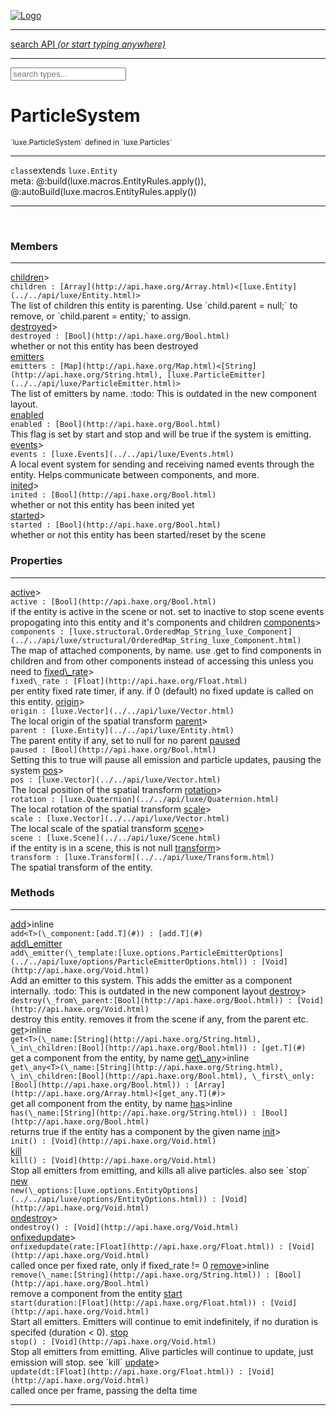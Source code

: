 
[![Logo](../../images/logo.png)](../../api/index.html)

<hr/>
<a href="#" id="search_bar" onclick="return;"><div> search API <em>(or start typing anywhere)</em> </div></a>
<hr/>

<script src="../../js/omnibar.js"> </script>
<link rel="stylesheet" type="text/css" href="../../css/omnibar.css" media="all">

<div id="omnibar"> <a href="#" onclick="return" id="omnibar_close"></a> <input id="omnibar_text" type="text" placeholder="search types..."></input></div>
<script  id="typelist" data-relpath="../../" data-types="Luxe,luxe.AppConfig,luxe.Audio,luxe.AudioEvent,luxe.AudioHandle,luxe.AudioInstance,luxe.AudioSource,luxe.AudioState,luxe.BitmapFontInfo,luxe.BytesInfo,luxe.Camera,luxe.Circle,luxe.Color,luxe.ColorHSL,luxe.ColorHSV,luxe.Component,luxe.Core,luxe.Cursor,luxe.Debug,luxe.DebugError,luxe.Draw,luxe.EmitHandler,luxe.Emitter,luxe.Entity,luxe.Events,luxe.Game,luxe.GamepadEvent,luxe.GamepadEventType,luxe.HandlerList,luxe.ID,luxe.IO,luxe.Input,luxe.InputEvent,luxe.InputType,luxe.InteractState,luxe.ItemInfo,luxe.JSONInfo,luxe.Key,luxe.KeyEvent,luxe.Log,luxe.Matrix,luxe.Mesh,luxe.ModState,luxe.MouseButton,luxe.MouseEvent,luxe.NineSlice,luxe.Objects,luxe.Parcel,luxe.ParcelChange,luxe.ParcelEvent,luxe.ParcelList,luxe.ParcelProgress,luxe.ParcelState,luxe.Particle,luxe.ParticleEmitter,luxe.ParticleSystem,luxe.Physics,luxe.PhysicsEngine,luxe.ProjectionType,luxe.Quaternion,luxe.Rectangle,luxe.ResourceEvent,luxe.ResourceState,luxe.ResourceStats,luxe.ResourceType,luxe.Resources,luxe.Scan,luxe.Scene,luxe.Screen,luxe.ShaderInfo,luxe.SizeMode,luxe.SoundInfo,luxe.Sprite,luxe.State,luxe.States,luxe.Text,luxe.TextAlign,luxe.TextEvent,luxe.TextEventType,luxe.TextInfo,luxe.TextureInfo,luxe.Timer,luxe.TouchEvent,luxe.Transform,luxe.UserConfig,luxe.Vec,luxe.Vector,luxe.Visual,luxe.WindowEvent,luxe.WindowEventData,luxe.WindowEventType,luxe._Core.Tag,luxe._Emitter.EmitNode,luxe._Events.EventConnection,luxe._Events.EventObject,luxe._Input.MouseButton_Impl_,luxe._Log.LogError,luxe._NineSlice.Slice,luxe._Parcel.ParcelEvent_Impl_,luxe._Parcel.ParcelState_Impl_,luxe._Particles.ParticleEmitterInitData,luxe._Resources.ResourceEvent_Impl_,luxe._Resources.ResourceState_Impl_,luxe._Resources.ResourceType_Impl_,luxe.collision.Collision,luxe.collision.ShapeDrawer,luxe.collision.ShapeDrawerLuxe,luxe.collision.data.RayCollision,luxe.collision.data.RayCollisionHelper,luxe.collision.data.RayIntersection,luxe.collision.data.ShapeCollision,luxe.collision.sat.Common,luxe.collision.sat.SAT2D,luxe.collision.shapes.Circle,luxe.collision.shapes.Polygon,luxe.collision.shapes.Ray,luxe.collision.shapes.Shape,luxe.components.Components,luxe.components.cameras.FlyCamera,luxe.components.physics.nape.BoxCollider,luxe.components.physics.nape.BoxColliderOptions,luxe.components.physics.nape.CircleCollider,luxe.components.physics.nape.CircleColliderOptions,luxe.components.physics.nape.NapeBody,luxe.components.physics.nape.NapeBodyOptions,luxe.components.physics.nape.PolygonCollider,luxe.components.physics.nape.PolygonColliderOptions,luxe.components.render.MeshComponent,luxe.components.sprite.SpriteAnimation,luxe.components.sprite.SpriteAnimationData,luxe.components.sprite.SpriteAnimationEventData,luxe.components.sprite.SpriteAnimationFrame,luxe.components.sprite.SpriteAnimationFrameEvent,luxe.components.sprite.SpriteAnimationFrameSource,luxe.components.sprite.SpriteAnimationType,luxe.debug.BatcherDebugView,luxe.debug.DebugInspectorOptions,luxe.debug.DebugView,luxe.debug.Inspector,luxe.debug.ProfilerDebugView,luxe.debug.RenderStats,luxe.debug.SceneDebugView,luxe.debug.StatsDebugView,luxe.debug.TraceDebugView,luxe.debug._ProfilerDebugView.ProfilerBar,luxe.debug._ProfilerDebugView.ProfilerGraph,luxe.debug._ProfilerDebugView.ProfilerValue,luxe.importers.bitmapfont.BitmapFontData,luxe.importers.bitmapfont.BitmapFontParser,luxe.importers.bitmapfont.Character,luxe.importers.obj.Data,luxe.importers.obj.Normal,luxe.importers.obj.Reader,luxe.importers.obj.UV,luxe.importers.obj.Vector,luxe.importers.obj.Vertex,luxe.importers.texturepacker.TexturePackerData,luxe.importers.texturepacker.TexturePackerFrame,luxe.importers.texturepacker.TexturePackerJSON,luxe.importers.texturepacker.TexturePackerJSONType,luxe.importers.texturepacker.TexturePackerMeta,luxe.importers.texturepacker.TexturePackerRect,luxe.importers.texturepacker.TexturePackerSize,luxe.importers.texturepacker.TexturePackerSpriteAnimation,luxe.importers.tiled.TiledImage,luxe.importers.tiled.TiledImageLayer,luxe.importers.tiled.TiledLayer,luxe.importers.tiled.TiledMap,luxe.importers.tiled.TiledMapData,luxe.importers.tiled.TiledMapOptions,luxe.importers.tiled.TiledObject,luxe.importers.tiled.TiledObjectGroup,luxe.importers.tiled.TiledObjectType,luxe.importers.tiled.TiledPolyObject,luxe.importers.tiled.TiledPropertyTile,luxe.importers.tiled.TiledTile,luxe.importers.tiled.TiledTileset,luxe.importers.tiled.TiledUtil,luxe.macros.BuildVersion,luxe.macros.ComponentRules,luxe.macros.EntityRules,luxe.options.AudioResourceOptions,luxe.options.BatcherOptions,luxe.options.BitmapFontOptions,luxe.options.BytesResourceOptions,luxe.options.CameraOptions,luxe.options.CircleGeometryOptions,luxe.options.ColorOptions,luxe.options.ComponentOptions,luxe.options.DrawArcOptions,luxe.options.DrawBoxOptions,luxe.options.DrawCircleOptions,luxe.options.DrawLineOptions,luxe.options.DrawNgonOptions,luxe.options.DrawPlaneOptions,luxe.options.DrawPolygonOptions,luxe.options.DrawRectangleOptions,luxe.options.DrawRingOptions,luxe.options.DrawTextureOptions,luxe.options.EntityOptions,luxe.options.GeometryOptions,luxe.options.JSONResourceOptions,luxe.options.LineGeometryOptions,luxe.options.LoadAudioOptions,luxe.options.LoadFontOptions,luxe.options.LoadShaderOptions,luxe.options.LoadTextureOptions,luxe.options.LuxeCameraOptions,luxe.options.MeshOptions,luxe.options.NineSliceOptions,luxe.options.ParcelOptions,luxe.options.ParcelProgressOptions,luxe.options.ParticleEmitterOptions,luxe.options.ParticleOptions,luxe.options.PlaneGeometryOptions,luxe.options.QuadGeometryOptions,luxe.options.RectangleGeometryOptions,luxe.options.RenderProperties,luxe.options.RenderTextureOptions,luxe.options.ResourceOptions,luxe.options.ShaderOptions,luxe.options.SpriteOptions,luxe.options.StateOptions,luxe.options.StatesOptions,luxe.options.TextOptions,luxe.options.TextResourceOptions,luxe.options.TextureOptions,luxe.options.TileLayerOptions,luxe.options.TileOptions,luxe.options.TilemapOptions,luxe.options.TilemapVisualOptions,luxe.options.TilesetOptions,luxe.options.TransformProperties,luxe.options.VisualOptions,luxe.options._DrawOptions.DrawOptions,luxe.physics.nape.DebugDraw,luxe.physics.nape.PhysicsNape,luxe.physics.nape._DebugDraw.CachedGeometry,luxe.resource.AudioResource,luxe.resource.BytesResource,luxe.resource.JSONResource,luxe.resource.Resource,luxe.resource.TextResource,luxe.structural.BST,luxe.structural.BSTNode,luxe.structural.BSTTraverseMethod,luxe.structural.Bag,luxe.structural.BalancedBST,luxe.structural.BalancedBSTIterator,luxe.structural.BalancedBSTNode,luxe.structural.BalancedBSTTraverseMethod,luxe.structural.Cache,luxe.structural.Heap,luxe.structural.OrderedMap,luxe.structural.OrderedMapIterator,luxe.structural.Pool,luxe.structural.Stack,luxe.structural.StackNode,luxe.structural._Bag.BagNode,luxe.structural._BalancedBST.NodeColor,luxe.tilemaps.Isometric,luxe.tilemaps.IsometricVisual,luxe.tilemaps.Ortho,luxe.tilemaps.OrthoVisual,luxe.tilemaps.Tile,luxe.tilemaps.TileArray,luxe.tilemaps.TileLayer,luxe.tilemaps.TileOffset,luxe.tilemaps.Tilemap,luxe.tilemaps.TilemapOrientation,luxe.tilemaps.TilemapVisual,luxe.tilemaps.TilemapVisualLayerGeometry,luxe.tilemaps.Tileset,luxe.tween.Actuate,luxe.tween.BezierPath,luxe.tween.ComponentPath,luxe.tween.IComponentPath,luxe.tween.LinearPath,luxe.tween.MotionPath,luxe.tween.ObjectHash,luxe.tween.RotationPath,luxe.tween._Actuate.TweenTimer,luxe.tween.actuators.GenericActuator,luxe.tween.actuators.IGenericActuator,luxe.tween.actuators.MethodActuator,luxe.tween.actuators.MotionPathActuator,luxe.tween.actuators.PropertyDetails,luxe.tween.actuators.PropertyPathDetails,luxe.tween.actuators.SimpleActuator,luxe.tween.easing.Back,luxe.tween.easing.BackEaseIn,luxe.tween.easing.BackEaseInOut,luxe.tween.easing.BackEaseOut,luxe.tween.easing.Bounce,luxe.tween.easing.BounceEaseIn,luxe.tween.easing.BounceEaseInOut,luxe.tween.easing.BounceEaseOut,luxe.tween.easing.Cubic,luxe.tween.easing.CubicEaseIn,luxe.tween.easing.CubicEaseInOut,luxe.tween.easing.CubicEaseOut,luxe.tween.easing.Elastic,luxe.tween.easing.ElasticEaseIn,luxe.tween.easing.ElasticEaseInOut,luxe.tween.easing.ElasticEaseOut,luxe.tween.easing.Expo,luxe.tween.easing.ExpoEaseIn,luxe.tween.easing.ExpoEaseInOut,luxe.tween.easing.ExpoEaseOut,luxe.tween.easing.IEasing,luxe.tween.easing.Linear,luxe.tween.easing.LinearEaseNone,luxe.tween.easing.Quad,luxe.tween.easing.QuadEaseIn,luxe.tween.easing.QuadEaseInOut,luxe.tween.easing.QuadEaseOut,luxe.tween.easing.Quart,luxe.tween.easing.QuartEaseIn,luxe.tween.easing.QuartEaseInOut,luxe.tween.easing.QuartEaseOut,luxe.tween.easing.Quint,luxe.tween.easing.QuintEaseIn,luxe.tween.easing.QuintEaseInOut,luxe.tween.easing.QuintEaseOut,luxe.tween.easing.Sine,luxe.tween.easing.SineEaseIn,luxe.tween.easing.SineEaseInOut,luxe.tween.easing.SineEaseOut,luxe.utils.GeometryUtils,luxe.utils.Maths,luxe.utils.Random,luxe.utils.Utils,luxe.utils.unifill.CodePoint,luxe.utils.unifill.CodePointIter,luxe.utils.unifill.Exception,luxe.utils.unifill.InternalEncoding,luxe.utils.unifill.InternalEncodingBackwardIter,luxe.utils.unifill.InternalEncodingIter,luxe.utils.unifill.Unicode,luxe.utils.unifill.Unifill,luxe.utils.unifill.Utf16,luxe.utils.unifill.Utf32,luxe.utils.unifill.Utf8,luxe.utils.unifill._CodePoint.CodePoint_Impl_,luxe.utils.unifill._InternalEncoding.UtfX,luxe.utils.unifill._Utf16.StringU16,luxe.utils.unifill._Utf16.StringU16Buffer,luxe.utils.unifill._Utf16.StringU16Buffer_Impl_,luxe.utils.unifill._Utf16.StringU16_Impl_,luxe.utils.unifill._Utf16.Utf16Impl,luxe.utils.unifill._Utf16.Utf16_Impl_,luxe.utils.unifill._Utf32.Utf32_Impl_,luxe.utils.unifill._Utf8.StringU8,luxe.utils.unifill._Utf8.StringU8_Impl_,luxe.utils.unifill._Utf8.Utf8Impl,luxe.utils.unifill._Utf8.Utf8_Impl_,phoenix.BatchState,phoenix.Batcher,phoenix.BatcherEventType,phoenix.BatcherKey,phoenix.BitmapFont,phoenix.BlendEquation,phoenix.BlendMode,phoenix.Camera,phoenix.Circle,phoenix.ClampType,phoenix.Color,phoenix.ColorHSL,phoenix.ColorHSV,phoenix.ComponentOrder,phoenix.DualQuaternion,phoenix.FOVType,phoenix.FilterType,phoenix.Matrix,phoenix.MatrixTransform,phoenix.PrimitiveType,phoenix.ProjectionType,phoenix.Quaternion,phoenix.Ray,phoenix.Rectangle,phoenix.RenderPass,phoenix.RenderPath,phoenix.RenderState,phoenix.RenderTexture,phoenix.Renderer,phoenix.RendererStats,phoenix.Shader,phoenix.Spatial,phoenix.TextAlign,phoenix.Texture,phoenix.TextureDataType,phoenix.TextureFormat,phoenix.TextureID,phoenix.TextureSubmitTarget,phoenix.TextureType,phoenix.Transform,phoenix.Uniforms,phoenix.Vec,phoenix.Vector,phoenix._Batcher.BatcherEventType_Impl_,phoenix._Batcher.BlendEquation_Impl_,phoenix._Batcher.BlendMode_Impl_,phoenix._Batcher.PrimitiveType_Impl_,phoenix._BitmapFont.TextAlign_Impl_,phoenix._Renderer.DefaultShader,phoenix._Renderer.DefaultShaders,phoenix._Shader.Location,phoenix._Shader.Uniform,phoenix._Texture.ClampSlot,phoenix._Texture.ClampSlot_Impl_,phoenix._Texture.ClampType_Impl_,phoenix._Texture.FilterSlot,phoenix._Texture.FilterSlot_Impl_,phoenix._Texture.FilterType_Impl_,phoenix._Texture.TextureSubmitTarget_Impl_,phoenix._Texture.TextureType_Impl_,phoenix._Vector.ComponentOrder_Impl_,phoenix._Vector.Vec_Impl_,phoenix.geometry.ArcGeometry,phoenix.geometry.CircleGeometry,phoenix.geometry.EvTextGeometry,phoenix.geometry.Geometry,phoenix.geometry.GeometryKey,phoenix.geometry.GeometryState,phoenix.geometry.LineGeometry,phoenix.geometry.PackedQuad,phoenix.geometry.PackedQuadOptions,phoenix.geometry.QuadGeometry,phoenix.geometry.QuadPackGeometry,phoenix.geometry.RectangleGeometry,phoenix.geometry.RingGeometry,phoenix.geometry.TextGeometry,phoenix.geometry.TextGeometryOptions,phoenix.geometry.TextureCoord,phoenix.geometry.TextureCoordSet,phoenix.geometry.Vertex,phoenix.geometry._TextGeometry.EvTextGeometry_Impl_,phoenix.utils.Rendering"></script>


<h1>ParticleSystem</h1>
<small>`luxe.ParticleSystem` defined in `luxe.Particles`</small>



<hr/>

`class`extends <code><span>luxe.Entity</span></code><br/><span class="meta">
meta: @:build(luxe.macros.EntityRules.apply()), @:autoBuild(luxe.macros.EntityRules.apply())</span>


<hr/>

&nbsp;



<h3>Members</h3> <hr/><span class="member apipage">
                <a name="children"><a class="lift" href="#children">children</a></a><a data-tooltip="inherited from <a href='../../api/luxe/Entity.html#children'>luxe.Entity</a>" class="tooltip inherited">&gt;</a><div class="clear"></div>
                <code class="signature apipage">children : [Array](http://api.haxe.org/Array.html)&lt;[luxe.Entity](../../api/luxe/Entity.html)&gt;</code><br/></span>
            <span class="small_desc_flat">The list of children this entity is parenting. Use `child.parent = null;` to remove, or `child.parent = entity;` to assign.</span><br/><span class="member apipage">
                <a name="destroyed"><a class="lift" href="#destroyed">destroyed</a></a><a data-tooltip="inherited from <a href='../../api/luxe/Entity.html#destroyed'>luxe.Entity</a>" class="tooltip inherited">&gt;</a><div class="clear"></div>
                <code class="signature apipage">destroyed : [Bool](http://api.haxe.org/Bool.html)</code><br/></span>
            <span class="small_desc_flat">whether or not this entity has been destroyed</span><br/><span class="member apipage">
                <a name="emitters"><a class="lift" href="#emitters">emitters</a></a><div class="clear"></div>
                <code class="signature apipage">emitters : [Map](http://api.haxe.org/Map.html)&lt;[String](http://api.haxe.org/String.html), [luxe.ParticleEmitter](../../api/luxe/ParticleEmitter.html)&gt;</code><br/></span>
            <span class="small_desc_flat">The list of emitters by name. :todo: This is outdated in the new component layout.</span><br/><span class="member apipage">
                <a name="enabled"><a class="lift" href="#enabled">enabled</a></a><div class="clear"></div>
                <code class="signature apipage">enabled : [Bool](http://api.haxe.org/Bool.html)</code><br/></span>
            <span class="small_desc_flat">This flag is set by start and stop and will be true if the system is emitting.</span><br/><span class="member apipage">
                <a name="events"><a class="lift" href="#events">events</a></a><a data-tooltip="inherited from <a href='../../api/luxe/Entity.html#events'>luxe.Entity</a>" class="tooltip inherited">&gt;</a><div class="clear"></div>
                <code class="signature apipage">events : [luxe.Events](../../api/luxe/Events.html)</code><br/></span>
            <span class="small_desc_flat">A local event system for sending and receiving named events through the entity. Helps communicate between components, and more.</span><br/><span class="member apipage">
                <a name="inited"><a class="lift" href="#inited">inited</a></a><a data-tooltip="inherited from <a href='../../api/luxe/Entity.html#inited'>luxe.Entity</a>" class="tooltip inherited">&gt;</a><div class="clear"></div>
                <code class="signature apipage">inited : [Bool](http://api.haxe.org/Bool.html)</code><br/></span>
            <span class="small_desc_flat">whether or not this entity has been inited yet</span><br/><span class="member apipage">
                <a name="started"><a class="lift" href="#started">started</a></a><a data-tooltip="inherited from <a href='../../api/luxe/Entity.html#started'>luxe.Entity</a>" class="tooltip inherited">&gt;</a><div class="clear"></div>
                <code class="signature apipage">started : [Bool](http://api.haxe.org/Bool.html)</code><br/></span>
            <span class="small_desc_flat">whether or not this entity has been started/reset by the scene</span><br/>

<h3>Properties</h3> <hr/><span class="member apipage">
                <a name="active"><a class="lift" href="#active">active</a></a><a data-tooltip="inherited from <a href='../../api/luxe/Entity.html#active'>luxe.Entity</a>" class="tooltip inherited">&gt;</a><div class="clear"></div>
                <code class="signature apipage">active : [Bool](http://api.haxe.org/Bool.html)</code><br/></span>
            <span class="small_desc_flat">if the entity is active in the scene or not. set to inactive to stop scene events propogating into this entity and it's components and children</span><span class="member apipage">
                <a name="components"><a class="lift" href="#components">components</a></a><a data-tooltip="inherited from <a href='../../api/luxe/Entity.html#components'>luxe.Entity</a>" class="tooltip inherited">&gt;</a><div class="clear"></div>
                <code class="signature apipage">components : [luxe.structural.OrderedMap_String_luxe_Component](../../api/luxe/structural/OrderedMap_String_luxe_Component.html)</code><br/></span>
            <span class="small_desc_flat">The map of attached components, by name. use .get to find components in children and from other components instead of accessing this unless you need to</span><span class="member apipage">
                <a name="fixed_rate"><a class="lift" href="#fixed_rate">fixed\_rate</a></a><a data-tooltip="inherited from <a href='../../api/luxe/Entity.html#fixed\_rate'>luxe.Entity</a>" class="tooltip inherited">&gt;</a><div class="clear"></div>
                <code class="signature apipage">fixed\_rate : [Float](http://api.haxe.org/Float.html)</code><br/></span>
            <span class="small_desc_flat">per entity fixed rate timer, if any. if 0 (default) no fixed update is called on this entity.</span><span class="member apipage">
                <a name="origin"><a class="lift" href="#origin">origin</a></a><a data-tooltip="inherited from <a href='../../api/luxe/Entity.html#origin'>luxe.Entity</a>" class="tooltip inherited">&gt;</a><div class="clear"></div>
                <code class="signature apipage">origin : [luxe.Vector](../../api/luxe/Vector.html)</code><br/></span>
            <span class="small_desc_flat">The local origin of the spatial transform</span><span class="member apipage">
                <a name="parent"><a class="lift" href="#parent">parent</a></a><a data-tooltip="inherited from <a href='../../api/luxe/Entity.html#parent'>luxe.Entity</a>" class="tooltip inherited">&gt;</a><div class="clear"></div>
                <code class="signature apipage">parent : [luxe.Entity](../../api/luxe/Entity.html)</code><br/></span>
            <span class="small_desc_flat">The parent entity if any, set to null for no parent</span><span class="member apipage">
                <a name="paused"><a class="lift" href="#paused">paused</a></a><div class="clear"></div>
                <code class="signature apipage">paused : [Bool](http://api.haxe.org/Bool.html)</code><br/></span>
            <span class="small_desc_flat">Setting this to true will pause all emission and particle updates, pausing the system</span><span class="member apipage">
                <a name="pos"><a class="lift" href="#pos">pos</a></a><a data-tooltip="inherited from <a href='../../api/luxe/Entity.html#pos'>luxe.Entity</a>" class="tooltip inherited">&gt;</a><div class="clear"></div>
                <code class="signature apipage">pos : [luxe.Vector](../../api/luxe/Vector.html)</code><br/></span>
            <span class="small_desc_flat">The local position of the spatial transform</span><span class="member apipage">
                <a name="rotation"><a class="lift" href="#rotation">rotation</a></a><a data-tooltip="inherited from <a href='../../api/luxe/Entity.html#rotation'>luxe.Entity</a>" class="tooltip inherited">&gt;</a><div class="clear"></div>
                <code class="signature apipage">rotation : [luxe.Quaternion](../../api/luxe/Quaternion.html)</code><br/></span>
            <span class="small_desc_flat">The local rotation of the spatial transform</span><span class="member apipage">
                <a name="scale"><a class="lift" href="#scale">scale</a></a><a data-tooltip="inherited from <a href='../../api/luxe/Entity.html#scale'>luxe.Entity</a>" class="tooltip inherited">&gt;</a><div class="clear"></div>
                <code class="signature apipage">scale : [luxe.Vector](../../api/luxe/Vector.html)</code><br/></span>
            <span class="small_desc_flat">The local scale of the spatial transform</span><span class="member apipage">
                <a name="scene"><a class="lift" href="#scene">scene</a></a><a data-tooltip="inherited from <a href='../../api/luxe/Entity.html#scene'>luxe.Entity</a>" class="tooltip inherited">&gt;</a><div class="clear"></div>
                <code class="signature apipage">scene : [luxe.Scene](../../api/luxe/Scene.html)</code><br/></span>
            <span class="small_desc_flat">if the entity is in a scene, this is not null</span><span class="member apipage">
                <a name="transform"><a class="lift" href="#transform">transform</a></a><a data-tooltip="inherited from <a href='../../api/luxe/Entity.html#transform'>luxe.Entity</a>" class="tooltip inherited">&gt;</a><div class="clear"></div>
                <code class="signature apipage">transform : [luxe.Transform](../../api/luxe/Transform.html)</code><br/></span>
            <span class="small_desc_flat">The spatial transform of the entity.</span>

<h3>Methods</h3> <hr/><span class="method apipage">
            <a name="add"><a class="lift" href="#add">add</a></a><a data-tooltip="inherited from <a href='../../api/luxe/Entity.html#add'>luxe.Entity</a>" class="tooltip inherited">&gt;</a><span class="inline-block static">inline</span><div class="clear"></div>
            <code class="signature apipage">add&lt;T&gt;(\_component:[add.T](#)<span></span>) : [add.T](#)</code><br/><span class="small_desc_flat"></span>


</span>
<span class="method apipage">
            <a name="add_emitter"><a class="lift" href="#add_emitter">add\_emitter</a></a><div class="clear"></div>
            <code class="signature apipage">add\_emitter(\_template:[luxe.options.ParticleEmitterOptions](../../api/luxe/options/ParticleEmitterOptions.html)<span></span>) : [Void](http://api.haxe.org/Void.html)</code><br/><span class="small_desc_flat">Add an emitter to this system.
            This adds the emitter as a component internally.
            :todo: This is outdated in the new component layout</span>


</span>
<span class="method apipage">
            <a name="destroy"><a class="lift" href="#destroy">destroy</a></a><a data-tooltip="inherited from <a href='../../api/luxe/Entity.html#destroy'>luxe.Entity</a>" class="tooltip inherited">&gt;</a><div class="clear"></div>
            <code class="signature apipage">destroy(\_from\_parent:[Bool](http://api.haxe.org/Bool.html)<span></span>) : [Void](http://api.haxe.org/Void.html)</code><br/><span class="small_desc_flat">destroy this entity. removes it from the scene if any, from the parent etc.</span>


</span>
<span class="method apipage">
            <a name="get"><a class="lift" href="#get">get</a></a><a data-tooltip="inherited from <a href='../../api/luxe/Entity.html#get'>luxe.Entity</a>" class="tooltip inherited">&gt;</a><span class="inline-block static">inline</span><div class="clear"></div>
            <code class="signature apipage">get&lt;T&gt;(\_name:[String](http://api.haxe.org/String.html)<span></span>, \_in\_children:[Bool](http://api.haxe.org/Bool.html)<span></span>) : [get.T](#)</code><br/><span class="small_desc_flat">get a component from the entity, by name</span>


</span>
<span class="method apipage">
            <a name="get_any"><a class="lift" href="#get_any">get\_any</a></a><a data-tooltip="inherited from <a href='../../api/luxe/Entity.html#get\_any'>luxe.Entity</a>" class="tooltip inherited">&gt;</a><span class="inline-block static">inline</span><div class="clear"></div>
            <code class="signature apipage">get\_any&lt;T&gt;(\_name:[String](http://api.haxe.org/String.html)<span></span>, \_in\_children:[Bool](http://api.haxe.org/Bool.html)<span></span>, \_first\_only:[Bool](http://api.haxe.org/Bool.html)<span></span>) : [Array](http://api.haxe.org/Array.html)&lt;[get_any.T](#)&gt;</code><br/><span class="small_desc_flat">get all component from the entity, by name</span>


</span>
<span class="method apipage">
            <a name="has"><a class="lift" href="#has">has</a></a><a data-tooltip="inherited from <a href='../../api/luxe/Entity.html#has'>luxe.Entity</a>" class="tooltip inherited">&gt;</a><span class="inline-block static">inline</span><div class="clear"></div>
            <code class="signature apipage">has(\_name:[String](http://api.haxe.org/String.html)<span></span>) : [Bool](http://api.haxe.org/Bool.html)</code><br/><span class="small_desc_flat">returns true if the entity has a component by the given name</span>


</span>
<span class="method apipage">
            <a name="init"><a class="lift" href="#init">init</a></a><a data-tooltip="inherited from <a href='../../api/luxe/Entity.html#init'>luxe.Entity</a>" class="tooltip inherited">&gt;</a><div class="clear"></div>
            <code class="signature apipage">init() : [Void](http://api.haxe.org/Void.html)</code><br/><span class="small_desc_flat"></span>


</span>
<span class="method apipage">
            <a name="kill"><a class="lift" href="#kill">kill</a></a><div class="clear"></div>
            <code class="signature apipage">kill() : [Void](http://api.haxe.org/Void.html)</code><br/><span class="small_desc_flat">Stop all emitters from emitting,
            and kills all alive particles. also see `stop`</span>


</span>
<span class="method apipage">
            <a name="new"><a class="lift" href="#new">new</a></a><div class="clear"></div>
            <code class="signature apipage">new(\_options:[luxe.options.EntityOptions](../../api/luxe/options/EntityOptions.html)<span></span>) : [Void](http://api.haxe.org/Void.html)</code><br/><span class="small_desc_flat"></span>


</span>
<span class="method apipage">
            <a name="ondestroy"><a class="lift" href="#ondestroy">ondestroy</a></a><a data-tooltip="inherited from <a href='../../api/luxe/Entity.html#ondestroy'>luxe.Entity</a>" class="tooltip inherited">&gt;</a><div class="clear"></div>
            <code class="signature apipage">ondestroy() : [Void](http://api.haxe.org/Void.html)</code><br/><span class="small_desc_flat"></span>


</span>
<span class="method apipage">
            <a name="onfixedupdate"><a class="lift" href="#onfixedupdate">onfixedupdate</a></a><a data-tooltip="inherited from <a href='../../api/luxe/Entity.html#onfixedupdate'>luxe.Entity</a>" class="tooltip inherited">&gt;</a><div class="clear"></div>
            <code class="signature apipage">onfixedupdate(rate:[Float](http://api.haxe.org/Float.html)<span></span>) : [Void](http://api.haxe.org/Void.html)</code><br/><span class="small_desc_flat">called once per fixed rate, only if fixed_rate != 0</span>


</span>
<span class="method apipage">
            <a name="remove"><a class="lift" href="#remove">remove</a></a><a data-tooltip="inherited from <a href='../../api/luxe/Entity.html#remove'>luxe.Entity</a>" class="tooltip inherited">&gt;</a><span class="inline-block static">inline</span><div class="clear"></div>
            <code class="signature apipage">remove(\_name:[String](http://api.haxe.org/String.html)<span></span>) : [Bool](http://api.haxe.org/Bool.html)</code><br/><span class="small_desc_flat">remove a component from the entity</span>


</span>
<span class="method apipage">
            <a name="start"><a class="lift" href="#start">start</a></a><div class="clear"></div>
            <code class="signature apipage">start(duration:[Float](http://api.haxe.org/Float.html)<span></span>) : [Void](http://api.haxe.org/Void.html)</code><br/><span class="small_desc_flat">Start all emitters.
            Emitters will continue to emit indefinitely, if no duration is specifed (duration < 0).</span>


</span>
<span class="method apipage">
            <a name="stop"><a class="lift" href="#stop">stop</a></a><div class="clear"></div>
            <code class="signature apipage">stop() : [Void](http://api.haxe.org/Void.html)</code><br/><span class="small_desc_flat">Stop all emitters from emitting.
            Alive particles will continue to update,
            just emission will stop. see `kill`</span>


</span>
<span class="method apipage">
            <a name="update"><a class="lift" href="#update">update</a></a><a data-tooltip="inherited from <a href='../../api/luxe/Entity.html#update'>luxe.Entity</a>" class="tooltip inherited">&gt;</a><div class="clear"></div>
            <code class="signature apipage">update(dt:[Float](http://api.haxe.org/Float.html)<span></span>) : [Void](http://api.haxe.org/Void.html)</code><br/><span class="small_desc_flat">called once per frame, passing the delta time</span>


</span>



<hr/>

&nbsp;
&nbsp;
&nbsp;
&nbsp;